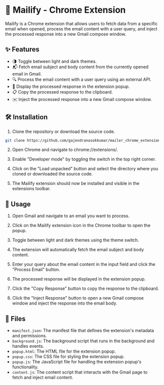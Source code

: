# 📧 Mailify - Chrome Extension

Mailify is a Chrome extension that allows users to fetch data from a specific email when opened, process the email content with a user query, and inject the processed response into a new Gmail compose window.

## ✨ Features

- 🌗 Toggle between light and dark themes.
- 📬 Fetch email subject and body content from the currently opened email in Gmail.
- 🔍 Process the email content with a user query using an external API.
- 📄 Display the processed response in the extension popup.
- 📋 Copy the processed response to the clipboard.
- ✉️ Inject the processed response into a new Gmail compose window.

## 🛠️ Installation

1. Clone the repository or download the source code.

```sh
git clone https://github.com/gajendranasokkumar/mailer_chrome_extension.git
```
2. Open Chrome and navigate to chrome://extensions/.

3. Enable "Developer mode" by toggling the switch in the top right corner.

4. Click on the "Load unpacked" button and select the directory where you cloned or downloaded the source code.

5. The Mailify extension should now be installed and visible in the extensions toolbar.

## 🚀 Usage

1. Open Gmail and navigate to an email you want to process.

2. Click on the Mailify extension icon in the Chrome toolbar to open the popup.

3. Toggle between light and dark themes using the theme switch.

4. The extension will automatically fetch the email subject and body content.

5. Enter your query about the email content in the input field and click the "Process Email" button.

6. The processed response will be displayed in the extension popup.

7. Click the "Copy Response" button to copy the response to the clipboard.

8. Click the "Inject Response" button to open a new Gmail compose window and inject the response into the email body.

## 📂 Files

- `manifest.json`: The manifest file that defines the extension's metadata and permissions.
- `background.js`: The background script that runs in the background and handles events.
- `popup.html`: The HTML file for the extension popup.
- `popup.css`: The CSS file for styling the extension popup.
- `popup.js`: The JavaScript file for handling the extension popup's functionality.
- `content.js`: The content script that interacts with the Gmail page to fetch and inject email content.